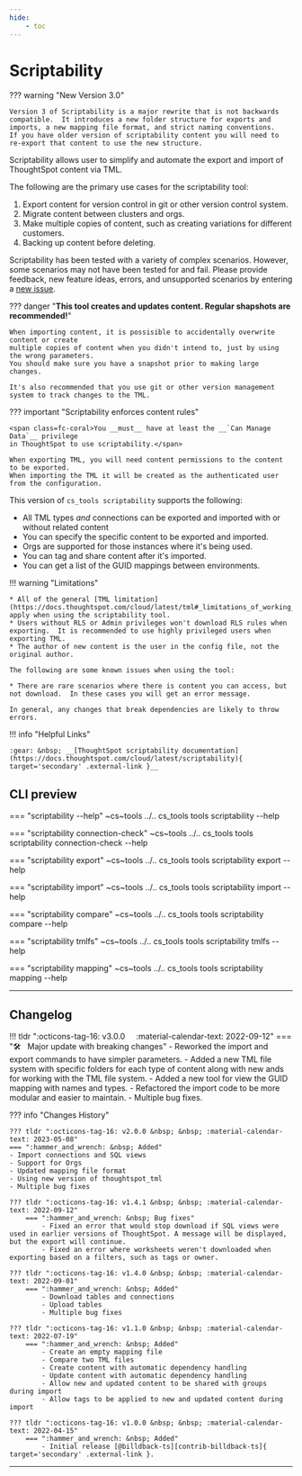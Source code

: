 ```yaml
---
hide:
    - toc
---
```


# Scriptability

??? warning "New Version 3.0"

    Version 3 of Scriptability is a major rewrite that is not backwards compatible.  It introduces a new folder structure for exports and imports, a new mapping file format, and strict naming conventions.   If you have older version of scriptability content you will need to re-export that content to use the new structure.

Scriptability allows user to simplify and automate the export and import of ThoughtSpot content via TML.

The following are the primary use cases for the scriptability tool:

1. Export content for version control in git or other version control system.
2. Migrate content between clusters and orgs.
3. Make multiple copies of content, such as creating variations for different customers.
4. Backing up content before deleting.

Scriptability has been tested with a variety of complex scenarios.  However, some scenarios may not have been tested for and fail.  Please provide feedback, new feature ideas, errors, and unsupported scenarios by entering a [new issue][gh-issue].

??? danger "__This tool creates and updates content.  Regular shapshots are recommended!__"

    When importing content, it is possisible to accidentally overwrite content or create 
    multiple copies of content when you didn't intend to, just by using the wrong parameters.
    You should make sure you have a snapshot prior to making large changes.

    It's also recommended that you use git or other version management system to track changes to the TML.

??? important "Scriptability enforces content rules"

    <span class=fc-coral>You __must__ have at least the __`Can Manage Data`__ privilege
    in ThoughtSpot to use scriptability.</span>

    When exporting TML, you will need content permissions to the content to be exported.  
    When importing the TML it will be created as the authenticated user from the configuration.

This version of `cs_tools scriptability` supports the following:

* All TML types _and_ connections can be exported and imported with or without related content
* You can specify the specific content to be exported and imported.
* Orgs are supported for those instances where it's being used.
* You can tag and share content after it's imported.
* You can get a list of the GUID mappings between environments.

!!! warning "Limitations"

    * All of the general [TML limitation](https://docs.thoughtspot.com/cloud/latest/tml#_limitations_of_working_with_tml_files) apply when using the scriptability tool.
    * Users without RLS or Admin privileges won't download RLS rules when exporting.  It is recommended to use highly privileged users when exporting TML. 
    * The author of new content is the user in the config file, not the original author.

    The following are some known issues when using the tool:

    * There are rare scenarios where there is content you can access, but not download.  In these cases you will get an error message.

    In general, any changes that break dependencies are likely to throw errors.

!!! info "Helpful Links"

    :gear: &nbsp; __[ThoughtSpot scriptability documentation](https://docs.thoughtspot.com/cloud/latest/scriptability){ target='secondary' .external-link }__

## CLI preview

=== "scriptability --help"
    ~cs~tools ../.. cs_tools tools scriptability --help

=== "scriptability connection-check"
    ~cs~tools ../.. cs_tools tools scriptability connection-check --help

=== "scriptability export"
    ~cs~tools ../.. cs_tools tools scriptability export --help

=== "scriptability import"
    ~cs~tools ../.. cs_tools tools scriptability import --help

=== "scriptability compare"
    ~cs~tools ../.. cs_tools tools scriptability compare --help

=== "scriptability tmlfs"
    ~cs~tools ../.. cs_tools tools scriptability tmlfs --help

=== "scriptability mapping"
    ~cs~tools ../.. cs_tools tools scriptability mapping --help

---

## Changelog

!!! tldr ":octicons-tag-16: v3.0.0 &nbsp; &nbsp; :material-calendar-text: 2022-09-12"
    === ":hammer_and_wrench: &nbsp; Major update with breaking changes"
    - Reworked the import and export commands to have simpler parameters.
    - Added a new TML file system with specific folders for each type of content along with new ands for working with the TML file system.
    - Added a new tool for view the GUID mapping with names and types.
    - Refactored the import code to be more modular and easier to maintain.
    - Multiple bug fixes.

??? info "Changes History"

    ??? tldr ":octicons-tag-16: v2.0.0 &nbsp; &nbsp; :material-calendar-text: 2023-05-08"
    === ":hammer_and_wrench: &nbsp; Added"
    - Import connections and SQL views
    - Support for Orgs
    - Updated mapping file format
    - Using new version of thoughtspot_tml
    - Multiple bug fixes

    ??? tldr ":octicons-tag-16: v1.4.1 &nbsp; &nbsp; :material-calendar-text: 2022-09-12"
        === ":hammer_and_wrench: &nbsp; Bug fixes"
            - Fixed an error that would stop download if SQL views were used in earlier versions of ThoughtSpot. A message will be displayed, but the export will continue.
            - Fixed an error where worksheets weren't downloaded when exporting based on a filters, such as tags or owner.

    ??? tldr ":octicons-tag-16: v1.4.0 &nbsp; &nbsp; :material-calendar-text: 2022-09-01"
        === ":hammer_and_wrench: &nbsp; Added"
            - Download tables and connections
            - Upload tables
            - Multiple bug fixes

    ??? tldr ":octicons-tag-16: v1.1.0 &nbsp; &nbsp; :material-calendar-text: 2022-07-19"
        === ":hammer_and_wrench: &nbsp; Added"
            - Create an empty mapping file
            - Compare two TML files
            - Create content with automatic dependency handling
            - Update content with automatic dependency handling  
            - Allow new and updated content to be shared with groups during import
            - Allow tags to be applied to new and updated content during import

    ??? tldr ":octicons-tag-16: v1.0.0 &nbsp; &nbsp; :material-calendar-text: 2022-04-15"
        === ":hammer_and_wrench: &nbsp; Added"
            - Initial release [@billdback-ts][contrib-billdback-ts]{ target='secondary' .external-link }.


---

[keep-a-changelog]: https://keepachangelog.com/en/1.0.0/
[gh-issue]: https://github.com/thoughtspot/cs_tools/issues/new/choose
[semver]: https://semver.org/spec/v2.0.0.html
[contrib-billdback-ts]: https://github.com/billdback-ts
